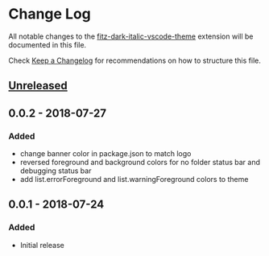 # Change Log
All notable changes to the [fitz-dark-italic-vscode-theme](https://github.com/sheafitzek/fitz-dark-italic-vscode-theme) extension will be documented in this file.

Check [Keep a Changelog](http://keepachangelog.com/) for recommendations on how to structure this file.

## [Unreleased]

## 0.0.2 - 2018-07-27
### Added
- change banner color in package.json to match logo
- reversed foreground and background colors for no folder status bar and debugging status bar
- add list.errorForeground and list.warningForeground colors to theme

## 0.0.1 - 2018-07-24
### Added
- Initial release

[Unreleased]: https://github.com/sheafitzek/fitz-dark-italic-vscode-theme/compare/v1.0.0...HEAD
